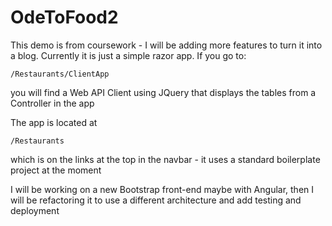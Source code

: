 # OdeToFood2

This demo is from coursework - I will be adding more features to turn it into a blog. 
Currently it is just a simple razor app. If you go to:

<code>/Restaurants/ClientApp</code>

you will find a Web API Client using JQuery that displays the tables from a Controller in the app

The app is located at

<code>/Restaurants</code>

which is on the links at the top in the navbar - it uses a standard boilerplate project at the moment

I will be working on a new Bootstrap front-end maybe with Angular, then I will be refactoring it
to use a different architecture and add testing and deployment
